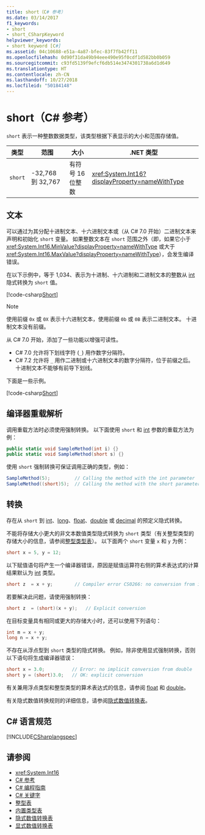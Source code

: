 ```yaml
---
title: short（C# 参考）
ms.date: 03/14/2017
f1_keywords:
- short
- short_CSharpKeyword
helpviewer_keywords:
- short keyword [C#]
ms.assetid: 04c10688-e51a-4a87-bfec-83f7fb42ff11
ms.openlocfilehash: 0d90f31da49b94eee490e95f0cdf1d582bb0b059
ms.sourcegitcommit: c93fd5139f9efcf6db514e3474301738a6d1d649
ms.translationtype: HT
ms.contentlocale: zh-CN
ms.lasthandoff: 10/27/2018
ms.locfileid: "50184148"
---
```

# <a name="short-c-reference"></a>short（C# 参考）

`short` 表示一种整数数据类型，该类型根据下表显示的大小和范围存储值。

|类型|范围|大小|.NET 类型|
|----------|-----------|----------|-------------------------|
|`short`|-32,768 到 32,767|有符号 16 位整数|<xref:System.Int16?displayProperty=nameWithType>|

## <a name="literals"></a>文本

可以通过为其分配十进制文本、十六进制文本或（从 C# 7.0 开始）二进制文本来声明和初始化 `short` 变量。  如果整数文本在 `short` 范围之外（即，如果它小于 <xref:System.Int16.MinValue?displayProperty=nameWithType> 或大于 <xref:System.Int16.MaxValue?displayProperty=nameWithType>），会发生编译错误。

在以下示例中，等于 1,034、表示为十进制、十六进制和二进制文本的整数从 [int](int.md) 隐式转换为 `short` 值。

[!code-csharp[Short](~/samples/snippets/csharp/language-reference/keywords/numeric-literals.cs#Short)]

> [!NOTE]
> 使用前缀 `0x` 或 `0X` 表示十六进制文本，使用前缀 `0b` 或 `0B` 表示二进制文本。 十进制文本没有前缀。

从 C# 7.0 开始，添加了一些功能以增强可读性。

- C# 7.0 允许将下划线字符 (`_`) 用作数字分隔符。
- C# 7.2 允许将 `_` 用作二进制或十六进制文本的数字分隔符，位于前缀之后。 十进制文本不能够有前导下划线。

下面是一些示例。

[!code-csharp[Short](~/samples/snippets/csharp/language-reference/keywords/numeric-literals.cs#ShortS)]

## <a name="compiler-overload-resolution"></a>编译器重载解析

调用重载方法时必须使用强制转换。 以下面使用 `short` 和 [int](int.md) 参数的重载方法为例：

```csharp
public static void SampleMethod(int i) {}
public static void SampleMethod(short s) {}
```

使用 `short` 强制转换可保证调用正确的类型，例如：

```csharp
SampleMethod(5);         // Calling the method with the int parameter
SampleMethod((short)5);  // Calling the method with the short parameter
```

## <a name="conversions"></a>转换

存在从 `short` 到 [int](int.md)、[long](long.md)、[float](float.md)、[double](double.md) 或 [decimal](decimal.md) 的预定义隐式转换。

不能将存储大小更大的非文本数值类型隐式转换为 `short` 类型（有关整型类型的存储大小的信息，请参阅[整型类型表](integral-types-table.md)）。 以下面两个 `short` 变量 `x` 和 `y` 为例：

```csharp
short x = 5, y = 12;
```

以下赋值语句将产生一个编译器错误，原因是赋值运算符右侧的算术表达式的计算结果默认为 [int](int.md) 类型。

```csharp
short z  = x + y;        // Compiler error CS0266: no conversion from int to short
```

若要解决此问题，请使用强制转换：

```csharp
short z  = (short)(x + y);   // Explicit conversion
```

在目标变量具有相同或更大的存储大小时，还可以使用下列语句：

```csharp
int m = x + y;
long n = x + y;
```

不存在从浮点型到 `short` 类型的隐式转换。 例如，除非使用显式强制转换，否则以下语句将生成编译器错误：

```csharp
short x = 3.0;          // Error: no implicit conversion from double
short y = (short)3.0;   // OK: explicit conversion
```

有关兼用浮点类型和整型类型的算术表达式的信息，请参阅 [float](float.md) 和 [double](double.md)。

有关隐式数值转换规则的详细信息，请参阅[隐式数值转换表](implicit-numeric-conversions-table.md)。

## <a name="c-language-specification"></a>C# 语言规范

[!INCLUDE[CSharplangspec](~/includes/csharplangspec-md.md)]

## <a name="see-also"></a>请参阅

- <xref:System.Int16>
- [C# 参考](../index.md)
- [C# 编程指南](../../programming-guide/index.md)
- [C# 关键字](index.md)
- [整型表](integral-types-table.md)
- [内置类型表](built-in-types-table.md)
- [隐式数值转换表](implicit-numeric-conversions-table.md)
- [显式数值转换表](explicit-numeric-conversions-table.md)